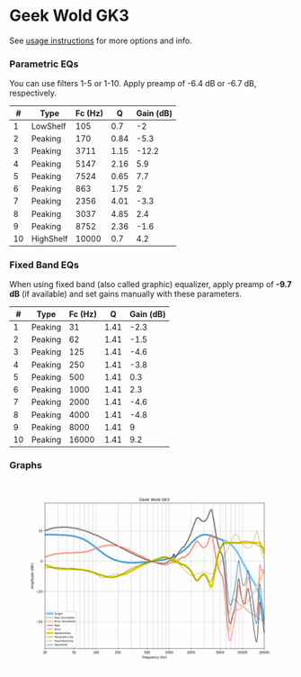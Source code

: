 # Geek Wold GK3
See [usage instructions](https://github.com/jaakkopasanen/AutoEq#usage) for more options and info.

### Parametric EQs
You can use filters 1-5 or 1-10. Apply preamp of -6.4 dB or -6.7 dB, respectively.

|   # | Type      |   Fc (Hz) |    Q |   Gain (dB) |
|-----|-----------|-----------|------|-------------|
|   1 | LowShelf  |       105 | 0.7  |        -2   |
|   2 | Peaking   |       170 | 0.84 |        -5.3 |
|   3 | Peaking   |      3711 | 1.15 |       -12.2 |
|   4 | Peaking   |      5147 | 2.16 |         5.9 |
|   5 | Peaking   |      7524 | 0.65 |         7.7 |
|   6 | Peaking   |       863 | 1.75 |         2   |
|   7 | Peaking   |      2356 | 4.01 |        -3.3 |
|   8 | Peaking   |      3037 | 4.85 |         2.4 |
|   9 | Peaking   |      8752 | 2.36 |        -1.6 |
|  10 | HighShelf |     10000 | 0.7  |         4.2 |

### Fixed Band EQs
When using fixed band (also called graphic) equalizer, apply preamp of **-9.7 dB** (if available) and set gains manually with these parameters.

|   # | Type    |   Fc (Hz) |    Q |   Gain (dB) |
|-----|---------|-----------|------|-------------|
|   1 | Peaking |        31 | 1.41 |        -2.3 |
|   2 | Peaking |        62 | 1.41 |        -1.5 |
|   3 | Peaking |       125 | 1.41 |        -4.6 |
|   4 | Peaking |       250 | 1.41 |        -3.8 |
|   5 | Peaking |       500 | 1.41 |         0.3 |
|   6 | Peaking |      1000 | 1.41 |         2.3 |
|   7 | Peaking |      2000 | 1.41 |        -4.6 |
|   8 | Peaking |      4000 | 1.41 |        -4.8 |
|   9 | Peaking |      8000 | 1.41 |         9   |
|  10 | Peaking |     16000 | 1.41 |         9.2 |

### Graphs
![](./Geek%20Wold%20GK3.png)

